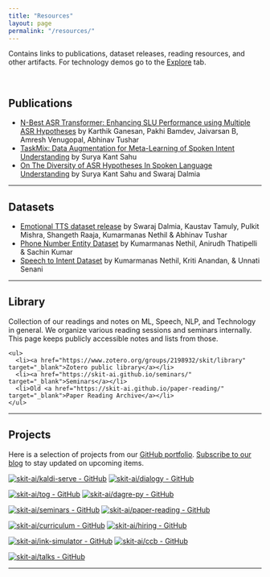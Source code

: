 ```yaml
---
title: "Resources"
layout: page
permalink: "/resources/"
---
```


Contains links to publications, dataset releases, reading resources, and other artifacts. For technology demos go to the
[Explore](/explore.html) tab.

<br>


## Publications

- [N-Best ASR Transformer: Enhancing SLU Performance using Multiple ASR Hypotheses](https://arxiv.org/abs/2106.06519) by Karthik Ganesan, Pakhi Bamdev, Jaivarsan B, Amresh Venugopal, Abhinav Tushar
- [TaskMix: Data Augmentation for Meta-Learning of Spoken Intent Understanding](https://arxiv.org/abs/2210.06341) by Surya Kant Sahu
- [On The Diversity of ASR Hypotheses In Spoken Language Understanding](https://drive.google.com/file/d/1sL81V_9Lo0rvjla3zc6oVFTN8LRUB4rn/view) by Surya Kant Sahu and Swaraj Dalmia

---

## Datasets

- [Emotional TTS dataset release](https://github.com/skit-ai/emotion-tts-dataset) by Swaraj Dalmia, Kaustav Tamuly, Pulkit Mishra, Shangeth Raaja, Kumarmanas Nethil & Abhinav Tushar
- [Phone Number Entity Dataset](https://github.com/skit-ai/phone-number-entity-dataset) by Kumarmanas Nethil, Anirudh Thatipelli & Sachin Kumar
- [Speech to Intent Dataset](https://github.com/skit-ai/speech-to-intent-dataset) by Kumarmanas Nethil, Kriti Anandan, & Unnati Senani

---

## Library

<div class="row justify-content-center">
  <div class="col-md-8">
    <p>
      Collection of our readings and notes on ML, Speech, NLP, and Technology in
      general. We organize various reading sessions and seminars internally.
      This page keeps publicly accessible notes and lists from those.
    </p>

    <ul>
      <li><a href="https://www.zotero.org/groups/2198932/skit/library" target="_blank">Zotero public library</a></li>
      <li><a href="https://skit-ai.github.io/seminars/" target="_blank">Seminars</a></li>
      <li>Old <a href="https://skit-ai.github.io/paper-reading/" target="_blank">Paper Reading Archive</a></li>
    </ul>
  </div>

  <div class="col-md-4">
  </div>
</div>

---

## Projects
Here is a selection of projects from our [GitHub
portfolio](https://github.com/skit-ai/). [Subscribe to our blog](/feed.xml) to
stay updated on upcoming items.

[![skit-ai/kaldi-serve - GitHub](https://gh-card.dev/repos/skit-ai/kaldi-serve.svg)](https://github.com/skit-ai/kaldi-serve) [![skit-ai/dialogy - GitHub](https://gh-card.dev/repos/skit-ai/dialogy.svg)](https://github.com/skit-ai/dialogy)

[![skit-ai/tog - GitHub](https://gh-card.dev/repos/skit-ai/tog.svg)](https://github.com/skit-ai/tog) [![skit-ai/dagre-py - GitHub](https://gh-card.dev/repos/skit-ai/dagre-py.svg)](https://github.com/skit-ai/dagre-py)

[![skit-ai/seminars - GitHub](https://gh-card.dev/repos/skit-ai/seminars.svg)](https://github.com/skit-ai/seminars) [![skit-ai/paper-reading - GitHub](https://gh-card.dev/repos/skit-ai/paper-reading.svg)](https://github.com/skit-ai/paper-reading)

[![skit-ai/curriculum - GitHub](https://gh-card.dev/repos/skit-ai/curriculum.svg)](https://github.com/skit-ai/curriculum) [![skit-ai/hiring - GitHub](https://gh-card.dev/repos/skit-ai/hiring.svg)](https://github.com/skit-ai/hiring)

[![skit-ai/ink-simulator - GitHub](https://gh-card.dev/repos/skit-ai/ink-simulator.svg)](https://github.com/skit-ai/ink-simulator) [![skit-ai/ccb - GitHub](https://gh-card.dev/repos/skit-ai/ccb.svg)](https://github.com/skit-ai/ccb)

[![skit-ai/talks - GitHub](https://gh-card.dev/repos/skit-ai/talks.svg)](https://github.com/skit-ai/talks)

---

